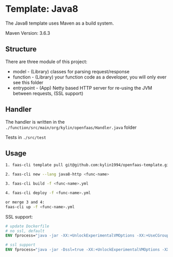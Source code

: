 # Template: Java8

The Java8 template uses Maven as a build system.

Maven Version: 3.6.3


## Structure
There are three module of this project:

- model - (Library) classes for parsing request/response
- function - (Library) your function code as a developer, you will only ever see this folder
- entrypoint - (App) Netty based HTTP server for re-using the JVM between requests, (SSL support)

## Handler
The handler is written in the `./function/src/main/org/kylin/openfaas/Handler.java` folder

Tests in `./src/test`

## Usage
```bash
1. faas-cli template pull git@github.com:kylin1994/openfaas-template.git

2. faas-cli new --lang java8-http <func-name>

3. faas-cli build -f <func-name>.yml

4. faas-cli deploy -f <func-name>.yml

or merge 3 and 4:
faas-cli up -f <func-name>.yml
```

SSL support:
```dockerfile
# update Dockerfile
# no ssl, default
ENV fprocess="java -jar -XX:+UnlockExperimentalVMOptions -XX:+UseCGroupMemoryLimitForHeap entrypoint-1.0-SNAPSHOT.jar"

# ssl support
ENV fprocess="java -jar -Dssl=true -XX:+UnlockExperimentalVMOptions -XX:+UseCGroupMemoryLimitForHeap entrypoint-1.0-SNAPSHOT.jar"
```
